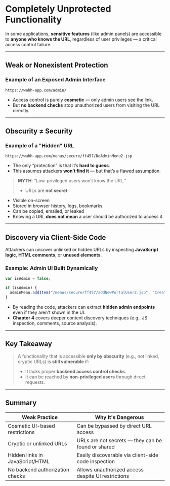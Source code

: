 # Completely Unprotected Functionality

In some applications, **sensitive features** (like admin panels) are accessible to **anyone who knows the URL**, regardless of user privileges — a critical access control failure.

---

## Weak or Nonexistent Protection

### **Example of an Exposed Admin Interface**
```
https://wahh-app.com/admin/
```
- Access control is purely **cosmetic** — only admin users see the link.
- But **no backend checks** stop unauthorized users from visiting the URL directly.

---

## Obscurity ≠ Security

### **Example of a "Hidden" URL**
```
https://wahh-app.com/menus/secure/ff457/DoAdminMenu2.jsp
```
- The only “protection” is that it’s **hard to guess**.
- This assumes attackers **won’t find it** — but that’s a flawed assumption.

> **MYTH**: “Low-privileged users won’t know the URL.”
> - URLs are **not secret**:
  - Visible on-screen
  - Stored in browser history, logs, bookmarks
  - Can be copied, emailed, or leaked
- Knowing a URL **does not mean** a user should be authorized to access it.

---

## Discovery via Client-Side Code

Attackers can uncover unlinked or hidden URLs by inspecting **JavaScript logic**, **HTML comments**, or **unused elements**.

### **Example: Admin UI Built Dynamically**
```javascript
var isAdmin = false;

if (isAdmin) {
  adminMenu.addItem("/menus/secure/ff457/addNewPortalUser2.jsp", "Create a new user");
}
```

- By reading the code, attackers can extract **hidden admin endpoints** even if they aren't shown in the UI.
- **Chapter 4** covers deeper content discovery techniques (e.g., JS inspection, comments, source analysis).

---

## Key Takeaway

> A functionality that is accessible **only by obscurity** (e.g., not linked, cryptic URLs) is **still vulnerable** if:
> - It lacks proper **backend access control checks**.
> - It can be reached by **non-privileged users** through direct requests.

---

## Summary

| Weak Practice                         | Why It's Dangerous                                      |
|--------------------------------------|----------------------------------------------------------|
| Cosmetic UI-based restrictions       | Can be bypassed by direct URL access                     |
| Cryptic or unlinked URLs             | URLs are not secrets — they can be found or shared       |
| Hidden links in JavaScript/HTML      | Easily discoverable via client-side code inspection      |
| No backend authorization checks      | Allows unauthorized access despite UI restrictions       |
